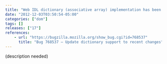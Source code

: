 ```yaml
---
title: "Web IDL dictionary (associative array) implementation has been updated for the latest spec"
date: "2012-12-03T03:50:54-05:00"
categories: ["dom"]
tags: []
releases: ["17"]
references:
    - url: "https://bugzilla.mozilla.org/show_bug.cgi?id=768537"
      title: "Bug 768537 – Update dictionary support to recent changes"
---
```

(description needed)
